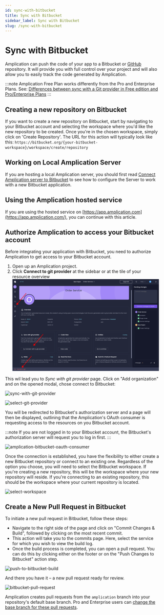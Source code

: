 ```yaml
---
id: sync-with-bitbucket
title: Sync with Bitbucket
sidebar_label: Sync with Bitbucket
slug: /sync-with-bitbucket
---
```


# Sync with Bitbucket


Amplication can push the code of your app to a Bitbucket or [GitHub](/sync-with-github) repository. It will provide you with full control over your project and will also allow you to easily track the code generated by Amplication.

:::note
Amplication Free Plan works differently from the Pro and Enterprise Plans. See: [Differences between sync with a Git provider in Free edition and Pro/Enterprise Plans](/docs/getting-started/sync-with-git-diffrences-between-plans.md)
::: 

## Creating a new repository on Bitbucket

If you want to create a new repository on Bitbucket, start by navigating to your Bitbucket account and selecting the workspace where you'd like the new repository to be created. Once you're in the chosen workspace, simply click on 'Create Repository'. The URL for this action will typically look like this: `https://bitbucket.org/{your-bitbucket-workspace}/workspace/create/repository`

## Working on Local Amplication Server

If you are hosting a local Amplication server, you should first read [Connect Amplication server to Bitbucket](/docs/running-amplication-platform/connect-server-to-bitbucket.md) to see how to configure the Server to work with a new Bitbucket application.

## Using the Amplication hosted service

If you are using the hosted service on [https://app.amplication.com](https://app.amplication.com/), you can continue with this article.

## Authorize Amplication to access your Bitbucket account

Before integrating your application with Bitbucket, you need to authorize Amplication to get access to your Bitbucket account.

1. Open up an Amplication project.
2. Click **Connect to git provider** at the sidebar or at the tile of your resource overview 
![resource-overview-git-sync.png](./assets/sync-with-git-provider/resource-overview.png)


This wil lead you to _Sync with git provider_ page. Click on "Add organization" and on the opened modal, chose connect to Bitbucket:

![sync-with-git-provider](./assets/sync-with-git-provider/sync-with-git-provider.png)

![select-git-provider](./assets/sync-with-git-provider/select-git-provider.png)

You will be redirected to Bitbucket's authorization server and a page will then be displayed, outlining that the Amplication's OAuth consumer is requesting access to the resources on you Bitbucket account.

:::note
If you are not logged in to your Bitbucket account, the Bitbucket's authorization server will request you to log in first.
:::

![amplication-bitbucket-oauth-consumer](./assets/sync-with-git-provider/amplication-bitbucket-consumer.png)

Once the connection is established, you have the flexibility to either create a new Bitbucket repository or connect to an existing one. Regardless of the option you choose, you will need to select the Bitbucket workspace. If you're creating a new repository, this will be the workspace where your new repository will reside. If you're connecting to an existing repository, this should be the workspace where your current repository is located.

![select-workspace](./assets/sync-with-git-provider/select-workspace.png)

## Create a New Pull Request in Bitbucket

To initiate a new pull request in Bitbucket, follow these steps:

- Navigate to the right side of the page and click on "Commit Changes & Build", followed by clicking on the most recent commit.
- This action will take you to the commits page. Here, select the service for which you wish to view the build log.
- Once the build process is completed, you can open a pull request. You can do this by clicking either on the footer or on the "Push Changes to Bitbucket" action step. 

![push-to-bitbucket-build](./assets/sync-with-git-provider/push-to-bitbucket.png)

And there you have it – a new pull request ready for review.

![bitbucket-pull-request](./assets/sync-with-git-provider/bitbucket-pull-request.png)

Amplication creates pull requests from the `amplication` branch into your repository's default base branch. Pro and Enterprise users can [change the base branch for these pull requests](/how-to/change-base-branch-for-pull-requests).
